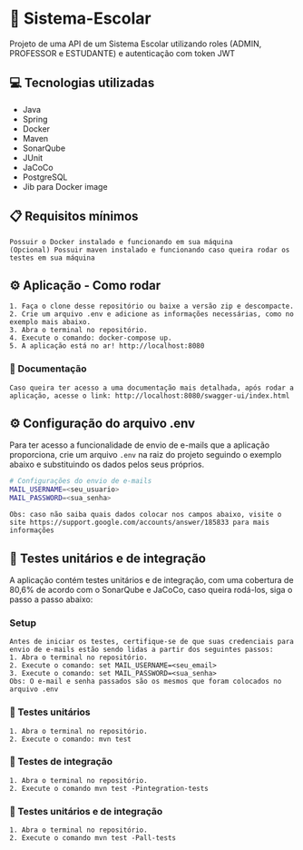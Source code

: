 # 🏫 Sistema-Escolar
 Projeto de uma API de um Sistema Escolar utilizando roles (ADMIN, PROFESSOR e ESTUDANTE) e autenticação com token JWT

## 💻 Tecnologias utilizadas
- Java
- Spring
- Docker 
- Maven
- SonarQube
- JUnit
- JaCoCo
- PostgreSQL
- Jib para Docker image

## 📋 Requisitos mínimos
    Possuir o Docker instalado e funcionando em sua máquina
    (Opcional) Possuir maven instalado e funcionando caso queira rodar os testes em sua máquina

## ⚙️ Aplicação - Como rodar
    1. Faça o clone desse repositório ou baixe a versão zip e descompacte.
    2. Crie um arquivo .env e adicione as informações necessárias, como no exemplo mais abaixo.
    3. Abra o terminal no repositório.
    4. Execute o comando: docker-compose up.
    5. A aplicação está no ar! http://localhost:8080
### 📄 Documentação 
    Caso queira ter acesso a uma documentação mais detalhada, após rodar a aplicação, acesse o link: http://localhost:8080/swagger-ui/index.html

## ⚙️ Configuração do arquivo .env
Para ter acesso a funcionalidade de envio de e-mails que a aplicação proporciona, crie um arquivo `.env` na raiz do projeto seguindo o exemplo abaixo e substituindo os dados pelos seus próprios.
```bash
# Configurações do envio de e-mails
MAIL_USERNAME=<seu_usuario>
MAIL_PASSWORD=<sua_senha>
```
`Obs: caso não saiba quais dados colocar nos campos abaixo, visite o site https://support.google.com/accounts/answer/185833 para mais informações` 

## 📝 Testes unitários e de integração

A aplicação contém testes unitários e de integração, com uma cobertura de 80,6% de acordo com o SonarQube e JaCoCo, caso queira rodá-los, siga o passo a passo abaixo:

### Setup
    Antes de iniciar os testes, certifique-se de que suas credenciais para envio de e-mails estão sendo lidas a partir dos seguintes passos:
    1. Abra o terminal no repositório.
    2. Execute o comando: set MAIL_USERNAME=<seu_email>
    3. Execute o comando: set MAIL_PASSWORD=<sua_senha>
    Obs: O e-mail e senha passados são os mesmos que foram colocados no arquivo .env
### 🧪 Testes unitários
    1. Abra o terminal no repositório.
    2. Execute o comando: mvn test
### 🧪 Testes de integração
    1. Abra o terminal no repositório.
    2. Execute o comando mvn test -Pintegration-tests
### 🧪 Testes unitários e de integração
    1. Abra o terminal no repositório.
    2. Execute o comando mvn test -Pall-tests
